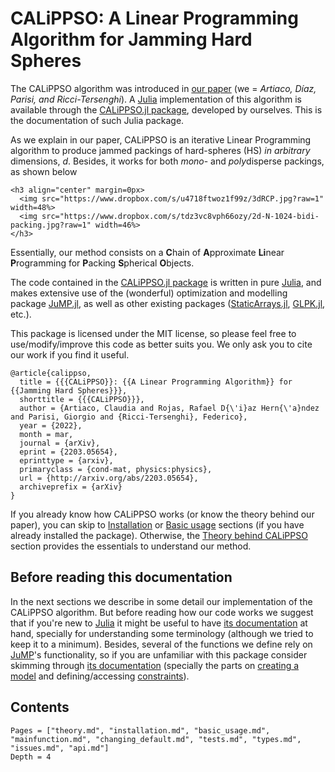 # CALiPPSO: A Linear Programming Algorithm for Jamming Hard Spheres

The CALiPPSO algorithm was introduced in [our paper](https://arxiv.org/abs/2203.05654) (we = *Artiaco, Díaz, Parisi, and Ricci-Tersenghi*). A [Julia](https://julialang.org/) implementation of this algorithm is available through the [CALiPPSO.jl package](https://github.com/rdhr/CALiPPSO.jl), developed by ourselves. This is the documentation of such Julia package. 

As we explain in our paper, CALiPPSO is an iterative Linear Programming algorithm to produce jammed packings of hard-spheres (HS) *in arbitrary* dimensions, $d$. Besides, it works for both *mono*- and *poly*disperse packings, as shown below

```@raw html
<h3 align="center" margin=0px>
  <img src="https://www.dropbox.com/s/u4718ftwoz1f99z/3dRCP.jpg?raw=1" width=48%>
  <img src="https://www.dropbox.com/s/tdz3vc8vph66ozy/2d-N-1024-bidi-packing.jpg?raw=1" width=46%>
</h3>
```


Essentially, our method consists on a **C**hain of **A**pproximate **Li**near **P**rogramming for **P**acking **S**pherical **O**bjects.

The code contained in the [CALiPPSO.jl package](https://github.com/rdhr/CALiPPSO.jl) is written in pure [Julia](https://julialang.org/), and makes extensive use of  the (wonderful) optimization and modelling package [JuMP.jl](https://github.com/jump-dev/JuMP.jl), as well as other existing packages ([StaticArrays.jl](https://juliaarrays.github.io/StaticArrays.jl/stable/), [GLPK.jl](https://github.com/jump-dev/GLPK.jl), etc.). 

This package is licensed under the MIT license, so please feel free to use/modify/improve this code as better suits you. We only ask you to cite our work if you find it useful.

```
@article{calippso,
  title = {{{CALiPPSO}}: {{A Linear Programming Algorithm}} for {{Jamming Hard Spheres}}},
  shorttitle = {{{CALiPPSO}}},
  author = {Artiaco, Claudia and Rojas, Rafael D{\'i}az Hern{\'a}ndez and Parisi, Giorgio and {Ricci-Tersenghi}, Federico},
  year = {2022},
  month = mar,
  journal = {arXiv},
  eprint = {2203.05654},
  eprinttype = {arxiv},
  primaryclass = {cond-mat, physics:physics},
  url = {http://arxiv.org/abs/2203.05654},
  archiveprefix = {arXiv}
}
```

If you already know how CALiPPSO works (or know the theory behind our paper), you can skip to [Installation](@ref) or [Basic usage](@ref) sections (if you have already installed the package). Otherwise, the [Theory behind CALiPPSO](@ref) section provides the essentials to understand our method.


## Before reading this documentation

In the next sections we describe in some detail our implementation of the CALiPPSO algorithm. But before reading how our code works we suggest that if you're new to [Julia](https://julialang.org/) it might be useful to have [its documentation](https://docs.julialang.org/en/v1/) at hand, specially for understanding some terminology (although we tried to keep it to a minimum).
Besides, several of the functions we define rely on [JuMP](https://jump.dev/)'s functionality, so if you are unfamiliar with this package consider skimming through [its documentation](https://jump.dev/JuMP.jl/stable/) (specially the parts on [creating a model](https://jump.dev/JuMP.jl/stable/manual/models/#Create-a-model) and defining/accessing [constraints](https://jump.dev/JuMP.jl/stable/manual/constraints/)). 

## Contents

```@contents
Pages = ["theory.md", "installation.md", "basic_usage.md", "mainfunction.md", "changing_default.md", "tests.md", "types.md", "issues.md", "api.md"]
Depth = 4
```



